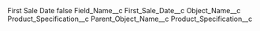 <?xml version="1.0" encoding="UTF-8"?>
<CustomMetadata xmlns="http://soap.sforce.com/2006/04/metadata" xmlns:xsi="http://www.w3.org/2001/XMLSchema-instance" xmlns:xsd="http://www.w3.org/2001/XMLSchema">
    <label>First Sale Date</label>
    <protected>false</protected>
    <values>
        <field>Field_Name__c</field>
        <value xsi:type="xsd:string">First_Sale_Date__c</value>
    </values>
    <values>
        <field>Object_Name__c</field>
        <value xsi:type="xsd:string">Product_Specification__c</value>
    </values>
    <values>
        <field>Parent_Object_Name__c</field>
        <value xsi:type="xsd:string">Product_Specification__c</value>
    </values>
</CustomMetadata>

